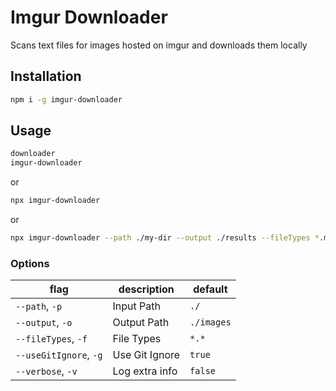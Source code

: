 # Imgur Downloader

Scans text files for images hosted on imgur and downloads them locally

## Installation

```bash
npm i -g imgur-downloader
```

## Usage

```bash
downloader
imgur-downloader
```

or

```bash
npx imgur-downloader
```

or

```bash
npx imgur-downloader --path ./my-dir --output ./results --fileTypes *.md
```

### Options

| flag                   | description    | default       |
|------------------------|----------------|---------------|
| `--path`, `-p`         | Input Path     | `./`          |
| `--output`, `-o`       | Output Path    | `./images`    |
| `--fileTypes`, `-f`    | File Types     | `*.*`         |
| `--useGitIgnore`, `-g` | Use Git Ignore | `true`        |
| `--verbose`, `-v`      | Log extra info | `false`       |
